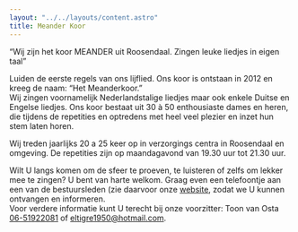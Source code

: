 ```yaml
---
layout: "../../layouts/content.astro"
title: Meander Koor
---
```


“Wij zijn het koor MEANDER uit Roosendaal. Zingen leuke liedjes in eigen taal”

Luiden de eerste regels van ons lijflied. Ons koor is ontstaan in 2012 en kreeg de naam: “Het Meanderkoor.”  
Wij zingen voornamelijk Nederlandstalige liedjes maar ook enkele Duitse en Engelse liedjes. Ons koor bestaat uit 30 à 50 enthousiaste dames en heren, die tijdens de repetities en optredens met heel veel plezier en inzet hun stem laten horen.

Wij treden jaarlijks 20 a 25 keer op in verzorgings centra in Roosendaal en omgeving. De repetities zijn op maandagavond van 19.30 uur tot 21.30 uur.

Wilt U langs komen om de sfeer te proeven, te luisteren of zelfs om lekker mee te zingen? U bent van harte welkom. Graag even een telefoontje aan een van de bestuursleden (zie daarvoor onze [website](https://sites.google.com/site/meanderkoorroosendaal1/home/home), zodat we U kunnen ontvangen en informeren.  
Voor verdere informatie kunt U terecht bij onze voorzitter: Toon van Osta [06-51922081](mailto:0651922081) of [eltigre1950@hotmail.com](mailto:eltigre1950@hotmail.com).
